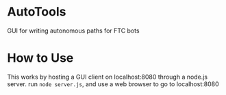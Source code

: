 # AutoTools
GUI for writing autonomous paths for FTC bots

# How to Use
This works by hosting a GUI client on localhost:8080 through a node.js server.  run `node server.js`, and use a web browser to go to localhost:8080
